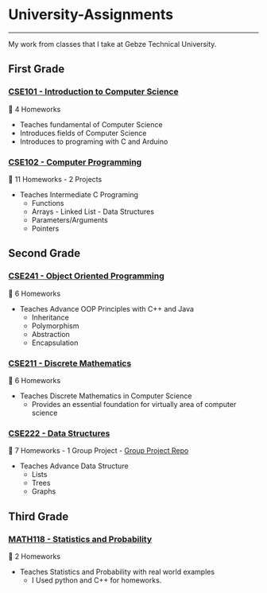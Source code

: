 # University-Assignments

------------------------

My work from classes that I take at Gebze Technical University.

## First Grade

### [CSE101 - Introduction to Computer Science](https://github.com/muhammedogz/University-Assignments/tree/main/CSE101%20-%20Introduction%20to%20Computer%20Science)

🏁 4 Homeworks

- Teaches fundamental of Computer Science
- Introduces fields of Computer Science
- Introduces to programing with C and Arduino

### [CSE102 - Computer Programming](https://github.com/muhammedogz/University-Assignments/tree/main/CSE102%20-%20Computer%20Programming)

🏁 11 Homeworks - 2 Projects

- Teaches Intermediate C Programing
  - Functions
  - Arrays - Linked List - Data Structures
  - Parameters/Arguments
  - Pointers

## Second Grade

### [CSE241 - Object Oriented Programming](https://github.com/muhammedogz/University-Assignments/tree/main/CSE241%20-%20Object%20Oriented%20Programming)

🏁 6 Homeworks

- Teaches Advance OOP Principles with C++ and Java
  - Inheritance
  - Polymorphism
  - Abstraction
  - Encapsulation

### [CSE211 - Discrete Mathematics](README.md)

🏁 6 Homeworks

- Teaches Discrete Mathematics in Computer Science
  - Provides an essential foundation for virtually area of computer science

### [CSE222 - Data Structures](https://github.com/muhammedogz/University-Assignments/tree/main/CSE222%20-%20Data%20Structures)

🏁 7 Homeworks - 1 Group Project - [Group Project Repo](https://github.com/CSE222-Project-Group-1/Human-Resources-Company)

- Teaches Advance Data Structure
  - Lists
  - Trees
  - Graphs

## Third Grade

### [MATH118 - Statistics and Probability](https://github.com/muhammedogz/University-Assignments/tree/main/MATH118%20-%20Statistics%20and%20Probability/)

🏁 2 Homeworks

- Teaches Statistics and Probability with real world examples
  - I Used python and C++ for homeworks.
  